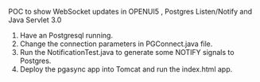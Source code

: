 POC to show WebSocket updates in OPENUI5 , Postgres Listen/Notify and Java Servlet 3.0

1. Have an Postgresql running.
2. Change the connection parameters in PGConnect.java file.
3. Run the NotificationTest.java to generate some NOTIFY signals to Postgres.
4. Deploy the pgasync app into Tomcat and run the index.html app.
